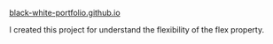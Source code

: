 <a href="https://nicoefava.github.io/black-white-portfolio.github.io/">black-white-portfolio.github.io</a>

I created this project for understand the flexibility of the flex property.
